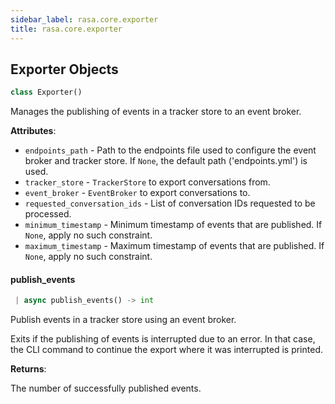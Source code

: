 ```yaml
---
sidebar_label: rasa.core.exporter
title: rasa.core.exporter
---
```

## Exporter Objects

```python
class Exporter()
```

Manages the publishing of events in a tracker store to an event broker.

**Attributes**:

- `endpoints_path` - Path to the endpoints file used to configure the event
  broker and tracker store. If `None`, the default path (&#x27;endpoints.yml&#x27;)
  is used.
- `tracker_store` - `TrackerStore` to export conversations from.
- `event_broker` - `EventBroker` to export conversations to.
- `requested_conversation_ids` - List of conversation IDs requested to be
  processed.
- `minimum_timestamp` - Minimum timestamp of events that are published.
  If `None`, apply no such constraint.
- `maximum_timestamp` - Maximum timestamp of events that are published.
  If `None`, apply no such constraint.

#### publish\_events

```python
 | async publish_events() -> int
```

Publish events in a tracker store using an event broker.

Exits if the publishing of events is interrupted due to an error. In that case,
the CLI command to continue the export where it was interrupted is printed.

**Returns**:

  The number of successfully published events.

